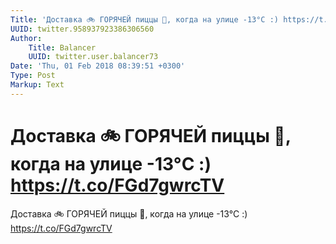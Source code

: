 ```yaml
---
Title: 'Доставка 🚲 ГОРЯЧЕЙ пиццы 🍕, когда на улице -13°C :) https://t.co/FGd7gwrcTV'
UUID: twitter.958937923386306560
Author:
    Title: Balancer
    UUID: twitter.user.balancer73
Date: 'Thu, 01 Feb 2018 08:39:51 +0300'
Type: Post
Markup: Text
---
```


# Доставка 🚲 ГОРЯЧЕЙ пиццы 🍕, когда на улице -13°C :) https://t.co/FGd7gwrcTV

Доставка 🚲 ГОРЯЧЕЙ пиццы 🍕, когда на улице -13°C :)
https://t.co/FGd7gwrcTV